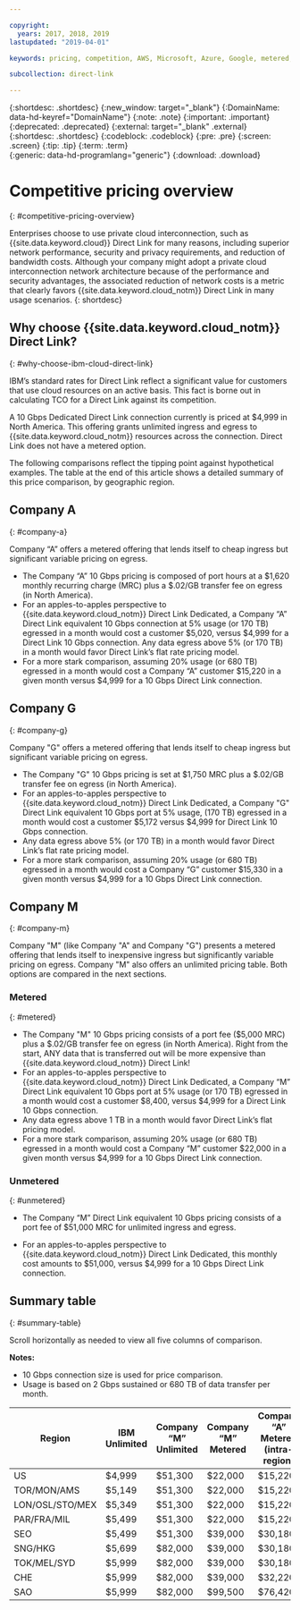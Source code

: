 ```yaml
---

copyright:
  years: 2017, 2018, 2019
lastupdated: "2019-04-01"

keywords: pricing, competition, AWS, Microsoft, Azure, Google, metered, Dedicated, performance, bandwidth, ingress, egress, charges, unmetered, flat rate, apples-to-apples, enterprise, private cloud, costs

subcollection: direct-link

---
```


{:shortdesc: .shortdesc}
{:new_window: target="_blank"}
{:DomainName: data-hd-keyref="DomainName"}
{:note: .note}
{:important: .important}
{:deprecated: .deprecated}
{:external: target="_blank" .external}
{:shortdesc: .shortdesc}
{:codeblock: .codeblock}
{:pre: .pre}
{:screen: .screen}
{:tip: .tip}
{:term: .term}  
{:generic: data-hd-programlang="generic"}
{:download: .download}  

# Competitive pricing overview
{: #competitive-pricing-overview}

Enterprises choose to use private cloud interconnection, such as {{site.data.keyword.cloud}} Direct Link for many reasons, including superior network performance, security and privacy requirements, and reduction of bandwidth costs. Although your company might adopt a private cloud interconnection network architecture because of the performance and security advantages, the associated reduction of network costs is a metric that clearly favors {{site.data.keyword.cloud_notm}} Direct Link in many usage scenarios.
{: shortdesc}

## Why choose {{site.data.keyword.cloud_notm}} Direct Link?
{: #why-choose-ibm-cloud-direct-link}

IBM’s standard rates for Direct Link reflect a significant value for customers that use cloud resources on an active basis. This fact is borne out in calculating TCO for a Direct Link against its competition.

A 10 Gbps Dedicated Direct Link connection currently is priced at $4,999 in North America. This offering grants unlimited ingress and egress to {{site.data.keyword.cloud_notm}} resources across the connection. Direct Link does not have a metered option.

The following comparisons reflect the tipping point against hypothetical examples. The table at the end of this article shows a detailed summary of this price comparison, by geographic region.

## Company A
{: #company-a}

Company “A” offers a metered offering that lends itself to cheap ingress but significant variable pricing on egress.
* The Company “A” 10 Gbps pricing is composed of port hours at a $1,620 monthly recurring charge (MRC) plus a $.02/GB transfer fee on egress (in North America).
* For an apples-to-apples perspective to {{site.data.keyword.cloud_notm}} Direct Link Dedicated, a Company “A” Direct Link equivalent 10 Gbps connection at 5% usage (or 170 TB) egressed in a month would cost a customer $5,020, versus $4,999 for a Direct Link 10 Gbps connection. Any data egress above 5% (or 170 TB) in a month would favor Direct Link’s flat rate pricing model.
* For a more stark comparison, assuming 20% usage (or 680 TB) egressed in a month would cost a Company “A” customer $15,220 in a given month versus $4,999 for a 10 Gbps Direct Link connection.

## Company G
{: #company-g}

Company "G" offers a metered offering that lends itself to cheap ingress but significant variable pricing on egress.

* The Company "G" 10 Gbps pricing is set at $1,750 MRC plus a $.02/GB transfer fee on egress (in North America).
* For an apples-to-apples perspective to {{site.data.keyword.cloud_notm}} Direct Link Dedicated, a Company "G" Direct Link equivalent 10 Gbps port at 5% usage, (170 TB) egressed in a month would cost a customer $5,172 versus $4,999 for Direct Link 10 Gbps connection.
* Any data egress above 5% (or 170 TB) in a month would favor Direct Link’s flat rate pricing model.
* For a more stark comparison, assuming 20% usage (or 680 TB) egressed in a month would cost a Company “G” customer $15,330 in a given month versus $4,999 for a 10 Gbps Direct Link connection.

## Company M
{: #company-m}

Company "M" (like Company "A" and Company "G") presents a metered offering that lends itself to inexpensive ingress but significantly variable pricing on egress. Company "M" also offers an unlimited pricing table. Both options are compared in the next sections.

### Metered
{: #metered}

* The Company "M" 10 Gbps pricing consists of a port fee ($5,000 MRC) plus a $.02/GB transfer fee on egress (in North America). Right from the start, ANY data that is transferred out will be more expensive than {{site.data.keyword.cloud_notm}} Direct Link!
* For an apples-to-apples perspective to {{site.data.keyword.cloud_notm}} Direct Link Dedicated, a Company “M” Direct Link equivalent 10 Gbps port at 5% usage (or 170 TB) egressed in a month would cost a customer $8,400, versus $4,999 for a Direct Link 10 Gbps connection.
* Any data egress above 1 TB in a month would favor Direct Link’s flat pricing model.
* For a more stark comparison, assuming 20% usage (or 680 TB) egressed in a month would cost a Company “M” customer $22,000 in a given month versus $4,999 for a 10 Gbps Direct Link connection.

### Unmetered
{: #unmetered}

* The Company “M” Direct Link equivalent 10 Gbps pricing consists of a port fee of $51,000 MRC for unlimited ingress and egress.

* For an apples-to-apples perspective to {{site.data.keyword.cloud_notm}} Direct Link Dedicated, this monthly cost amounts to $51,000, versus $4,999 for a 10 Gbps Direct Link connection.

## Summary table
{: #summary-table}

 Scroll horizontally as needed to view all five columns of comparison.

**Notes:**

* 10 Gbps connection size is used for price comparison.
* Usage is based on 2 Gbps sustained or 680 TB of data transfer per month.


| Region | IBM Unlimited | Company “M” Unlimited | Company “M” Metered | Company “A” Metered (intra-region) |
|-----|-----|-----|-----|-----|
| US | $4,999 | $51,300 | $22,000 | $15,220 |
| TOR/MON/AMS | $5,149 | $51,300 | $22,000 | $15,220 |
| LON/OSL/STO/MEX | $5,349 | $51,300 | $22,000 | $15,220 |
| PAR/FRA/MIL | $5,499 | $51,300 |$22,000 | $15,220 |
| SEO | $5,499 | $51,300 | $39,000 | $30,180 |
| SNG/HKG | $5,699 | $82,000 | $39,000 | $30,180 |
| TOK/MEL/SYD | $5,999 |$82,000 | $39,000 | $30,180 |
| CHE | $5,999 |$82,000 | $39,000 | $32,220 |
| SAO | $5,999 |$82,000 | $99,500 | $76,420 |
